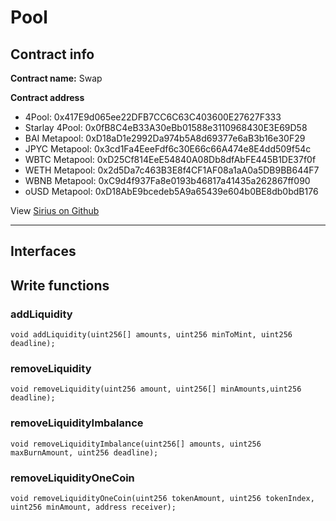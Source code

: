 # Pool

## Contract info

**Contract name:** Swap

**Contract address**

* 4Pool: 0x417E9d065ee22DFB7CC6C63C403600E27627F333
* Starlay 4Pool: 0x0fB8C4eB33A30eBb01588e3110968430E3E69D58
* BAI Metapool: 0xD18aD1e2992Da974b5A8d69377e6aB3b16e30F29
* JPYC Metapool: 0x3cd1Fa4EeeFdf6c30E66c66A474e8E4dd509f54c
* WBTC Metapool: 0xD25Cf814EeE54840A08Db8dfAbFE445B1DE37f0f
* WETH Metapool: 0x2d5Da7c463B3E8f4CF1AF08a1aA0a5DB9BB644F7
* WBNB Metapool: 0xC9d4f937Fa8e0193b46817a41435a262867ff090
* oUSD Metapool: 0xD18AbE9bcedeb5A9a65439e604b0BE8db0bdB176

View [Sirius on Github](https://github.com/SiriusFinance/siriusfinance-contract)

___

## Interfaces

## Write functions

### **addLiquidity**

```
void addLiquidity(uint256[] amounts, uint256 minToMint, uint256 deadline);
```

### **removeLiquidity**
```
void removeLiquidity(uint256 amount, uint256[] minAmounts,uint256 deadline);
```

### **removeLiquidityImbalance**
```
void removeLiquidityImbalance(uint256[] amounts, uint256 maxBurnAmount, uint256 deadline);
```

### **removeLiquidityOneCoin**
```
void removeLiquidityOneCoin(uint256 tokenAmount, uint256 tokenIndex, uint256 minAmount, address receiver);
```